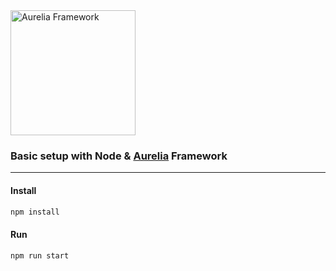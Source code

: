 <img src="http://codelikeapoem.com/wp-content/uploads/2016/09/aurelia-845x2811.png" width="200" alt="Aurelia Framework" />

### Basic setup with Node & [Aurelia](https://github.com/aurelia) Framework

- - - -

#### Install

```javascript
npm install
```

#### Run

```javascript
npm run start
```